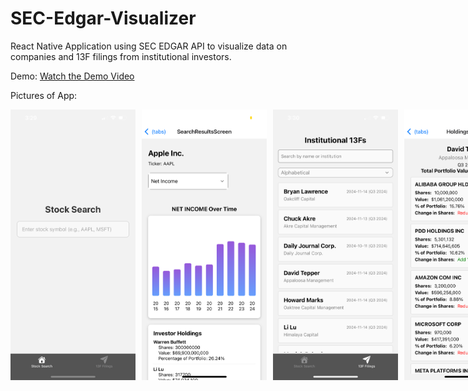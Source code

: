 # SEC-Edgar-Visualizer

React Native Application using SEC EDGAR API to visualize data on companies and 13F filings from institutional investors.

Demo:
[Watch the Demo Video](https://www.youtube.com/shorts/RiA2adxvBvw)

Pictures of App:
<div style="display: flex;">
  <img src="images/IMG_2085.PNG" alt="Screenshot 1" style="width: 200px; margin-right: 10px;">
    <img src="images/IMG_2097.PNG" alt="Screenshot 2" style="width: 200px; margin-right: 10px;">
  <img src="images/IMG_2087.PNG" alt="Screenshot 2" style="width: 200px; margin-right: 10px;">
  <img src="images/IMG_2088.PNG" alt="Screenshot 3" style="width: 200px;">
</div>